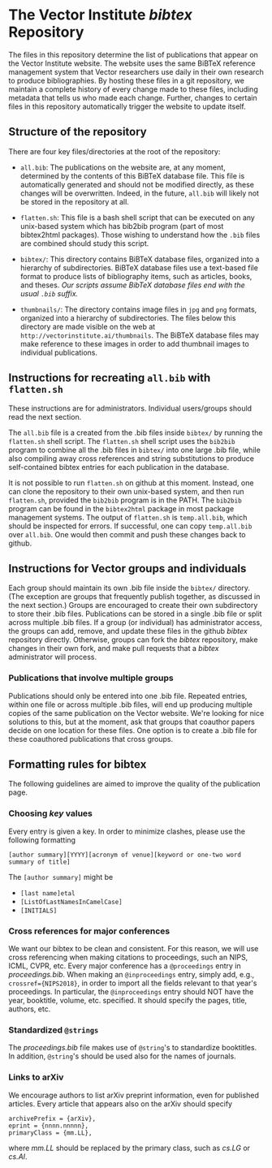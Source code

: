 # The Vector Institute *bibtex* Repository 

The files in this repository determine the list of publications that appear on the Vector Institute website. The website uses the same BiBTeX reference management system that Vector researchers use daily in their own research to produce bibliographies. By hosting these files in a git repository, we maintain a complete history of every change made to these files, including metadata that tells us who made each change. Further, changes to certain files in this repository automatically trigger the website to update itself.

## Structure of the repository

There are four key files/directories at the root of the repository:

* ``all.bib``: The publications on the website are, at any moment, determined by the contents of this BiBTeX database file. This file is automatically generated and should not be modified directly, as these changes will be overwritten. Indeed, in the future, ``all.bib`` will likely not be stored in the repository at all.

* ``flatten.sh``: This file is a bash shell script that can be executed on any unix-based system which has bib2bib program (part of most bibtex2html packages). Those wishing to understand how the ``.bib`` files are combined should study this script.

* ``bibtex/``: This directory contains BiBTeX database files, organized into a hierarchy of subdirectories. BiBTeX database files use a text-based file format to produce lists of bibliography items, such as articles, books, and theses. *Our scripts assume BibTeX database files end with the usual ``.bib`` suffix.*

* ``thumbnails/``: The directory contains image files in ``jpg`` and ``png`` formats, organized into a hierarchy of subdirectories. The files below this directory are made visible on the web at ``http://vectorinstitute.ai/thumbnails``. The BiBTeX database files may make reference to these images in order to add thumbnail images to individual publications.

## Instructions for recreating ``all.bib`` with ``flatten.sh``

These instructions are for administrators. Individual users/groups should read the next section.

The ``all.bib`` file is a created from the .bib files inside ``bibtex/`` by running the ``flatten.sh`` shell script. The ``flatten.sh`` shell script uses the ``bib2bib`` program to combine all the .bib files in ``bibtex/`` into one large .bib file, while also compiling away cross references and string substitutions to produce self-contained bibtex entries for each publication in the database. 

It is not possible to run ``flatten.sh`` on github at this moment. Instead, one can clone the repository to their own unix-based system, and then run ``flatten.sh``, provided the ``bib2bib`` program is in the PATH. The ``bib2bib`` program can be found in the ``bibtex2html`` package in most package management systems. The output of ``flatten.sh`` is ``temp.all.bib``, which should be inspected for errors. If successful, one can copy ``temp.all.bib`` over ``all.bib``. One would then commit and push these changes back to github. 

## Instructions for Vector groups and individuals

Each group should maintain its own .bib file inside the ``bibtex/`` directory. (The exception are groups that frequently publish together, as discussed in the next section.) Groups are encouraged to create their own subdirectory to store their .bib files. Publications can be stored in a single .bib file or split across multiple .bib files. If a group (or individual) has administrator access, the groups can add, remove, and update these files in the github *bibtex* repository directly. Otherwise, groups can fork the *bibtex* repository, make changes in their own fork, and make pull requests that a *bibtex* administrator will process.

### Publications that involve multiple groups

Publications should only be entered into one .bib file. Repeated entries, within one file or across multiple .bib files, will end up producing multiple copies of the same publication on the Vector website. We're looking for nice solutions to this, but at the moment, ask that groups that coauthor papers decide on one location for these files. One option is to create a .bib file for these coauthored publications that cross groups. 

## Formatting rules for bibtex

The following guidelines are aimed to improve the quality of the publication page.

### Choosing *key* values

Every entry is given a key. In order to minimize clashes, please use the following formatting

    [author summary][YYYY][acronym of venue][keyword or one-two word summary of title]

The `[author summary]` might be

* `[last name]etal`
* `[ListOfLastNamesInCamelCase]`
* `[INITIALS]`

### Cross references for major conferences

We want our bibtex to be clean and consistent. For this reason, we will use cross referencing when making citations to proceedings, such an NIPS, ICML, CVPR, etc. Every major conference has a `@proceedings` entry in *proceedings.bib*. When making an `@inproceedings` entry, simply add, e.g., `crossref={NIPS2018}`, in order to import all the fields relevant to that year's proceedings. In particular, the `@inproceedings` entry should NOT have the year, booktitle, volume, etc. specified. It should specify the pages, title, authors, etc.

### Standardized `@strings`

The *proceedings.bib* file makes use of `@string`'s to standardize booktitles. In addition, `@string`'s should be used also for the names of journals.

### Links to arXiv

We encourage authors to list arXiv preprint information, even for published articles. Every article that appears also on the arXiv should specify 

    archivePrefix = {arXiv},
    eprint = {nnnn.nnnnn},
    primaryClass = {mm.LL},

where *mm.LL* should be replaced by the primary class, such as *cs.LG* or *cs.AI*.



